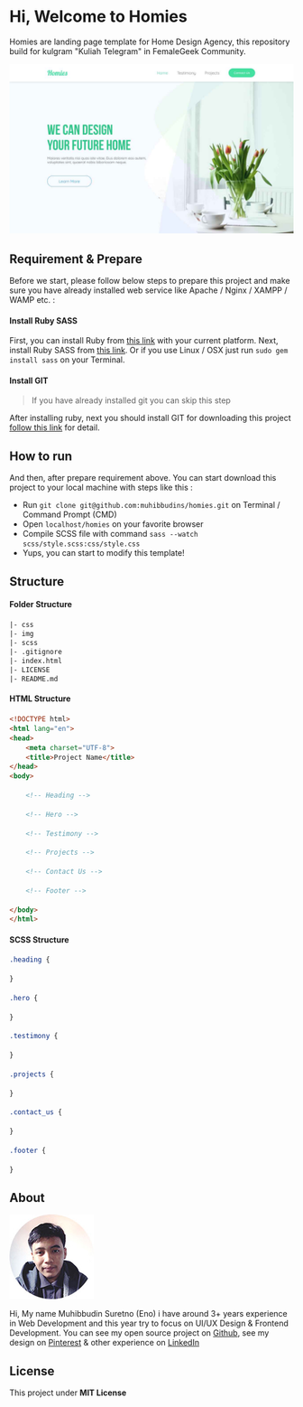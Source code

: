 # Hi, Welcome to Homies

Homies are landing page template for Home Design Agency, this repository build for kulgram "Kuliah Telegram" in FemaleGeek Community.

![Preview](/img/preview.jpg)

## Requirement & Prepare

Before we start, please follow below steps to prepare this project and make sure you have already installed web service like Apache / Nginx / XAMPP / WAMP etc. :

#### Install Ruby SASS

First, you can install Ruby from [this link](https://www.ruby-lang.org/en/downloads/) with your current platform. Next, install Ruby SASS from [this link](http://sass-lang.com/install). Or if you use Linux / OSX just run `sudo gem install sass` on your Terminal.

#### Install GIT

> If you have already installed git you can skip this step

After installing ruby, next you should install GIT for downloading this project [follow this link](https://git-scm.com/book/en/v2/Getting-Started-Installing-Git) for detail.

## How to run

And then, after prepare requirement above. You can start download this project to your local machine with steps like this :

- Run `git clone git@github.com:muhibbudins/homies.git` on Terminal / Command Prompt (CMD)
- Open `localhost/homies` on your favorite browser
- Compile SCSS file with command `sass --watch scss/style.scss:css/style.css`
- Yups, you can start to modify this template!

## Structure

#### Folder Structure

```
|- css
|- img
|- scss
|- .gitignore
|- index.html
|- LICENSE
|- README.md
```

#### HTML Structure

```html
<!DOCTYPE html>
<html lang="en">
<head>
	<meta charset="UTF-8">
	<title>Project Name</title>
</head>
<body>
	
	<!-- Heading -->

	<!-- Hero -->

	<!-- Testimony -->

	<!-- Projects -->

	<!-- Contact Us -->

	<!-- Footer -->

</body>
</html>
```

#### SCSS Structure

```scss
.heading {
	
}

.hero {
	
}

.testimony {
	
}

.projects {
	
}

.contact_us {
	
}

.footer {
	
}
```

## About

![Muhibbudin Suretno](/img/photo.jpg)

Hi, My name Muhibbudin Suretno (Eno) i have around 3+ years experience in Web Development and this year try to focus on UI/UX Design & Frontend Development. You can see my open source project on [Github](https://github.com/muhibbudins), see my design on [Pinterest](https://id.pinterest.com/msuretno/portofolio-in-design/) & other experience on [LinkedIn](https://www.linkedin.com/in/muhibbudins/)

## License

This project under **MIT License**
